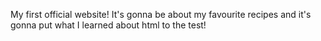 My first official website!
It's gonna be about my favourite recipes and it's gonna put what I learned about html to the test!
